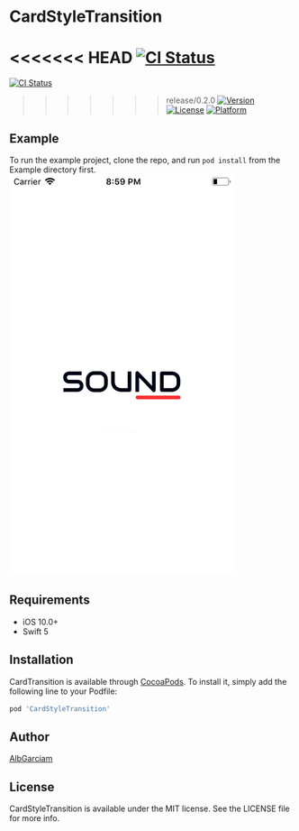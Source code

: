 # CardStyleTransition

<<<<<<< HEAD
[![CI Status](https://img.shields.io/travis/alb.garciam@gmail.com/CardTransition.svg?style=flat)](https://travis-ci.org/alb.garciam@gmail.com/CardStyleTransition)
=======
[![CI Status](https://img.shields.io/travis/alb.garciam@gmail.com/CardTransition.svg?style=flat)](https://travis-ci.org/alb.garciam@gmail.com/CardTransition)
>>>>>>> release/0.2.0
[![Version](https://img.shields.io/cocoapods/v/CardTransition.svg?style=flat)](https://cocoapods.org/pods/CardStyleTransition)
[![License](https://img.shields.io/cocoapods/l/CardTransition.svg?style=flat)](https://cocoapods.org/pods/CardStyleTransition)
[![Platform](https://img.shields.io/cocoapods/p/CardTransition.svg?style=flat)](https://cocoapods.org/pods/CardStyleTransition)

## Example

To run the example project, clone the repo, and run `pod install` from the Example directory first.
![](https://github.com/AlbGarciam/CardTransition/blob/master/animation.gif)

## Requirements
* iOS 10.0+
* Swift 5

## Installation

CardTransition is available through [CocoaPods](https://cocoapods.org). To install
it, simply add the following line to your Podfile:

```ruby
pod 'CardStyleTransition'
```

## Author

[AlbGarciam](https://github.com/AlbGarciam)

## License

CardStyleTransition is available under the MIT license. See the LICENSE file for more info.
